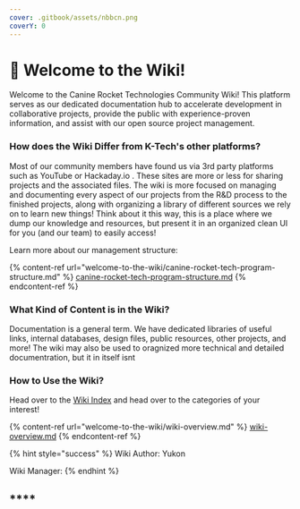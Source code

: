 ```yaml
---
cover: .gitbook/assets/nbbcn.png
coverY: 0
---
```


# 🐺 Welcome to the Wiki!

Welcome to the Canine Rocket Technologies Community Wiki! This platform serves as our dedicated documentation hub to accelerate development in collaborative projects, provide the public with experience-proven information, and assist with our open source project management.&#x20;



### How does the Wiki Differ from K-Tech's other platforms?

Most of our community members have found us via 3rd party platforms such as YouTube or Hackaday.io . These sites are more or less for sharing projects and the associated files. The wiki is more focused on managing and documenting every aspect of our projects from the R\&D process to the finished projects, along with organizing a library of different sources we rely on to learn new things! Think about it this way, this is a place where we dump our knowledge and resources, but present it in an organized clean UI for you (and our team) to easily access!&#x20;

Learn more about our management structure:

{% content-ref url="welcome-to-the-wiki/canine-rocket-tech-program-structure.md" %}
[canine-rocket-tech-program-structure.md](welcome-to-the-wiki/canine-rocket-tech-program-structure.md)
{% endcontent-ref %}

###

### What Kind of Content is in the Wiki?

Documentation is a general term. We have dedicated libraries of useful links, internal databases, design files, public resources, other projects, and more! The wiki may also be used to oragnized more technical and detailed documentration, but it in itself isnt&#x20;



### How to Use the Wiki?

Head over to the [Wiki Index](welcome-to-the-wiki/wiki-overview.md) and head over to the categories of your interest!



{% content-ref url="welcome-to-the-wiki/wiki-overview.md" %}
[wiki-overview.md](welcome-to-the-wiki/wiki-overview.md)
{% endcontent-ref %}





{% hint style="success" %}
Wiki Author: Yukon

Wiki Manager:
{% endhint %}

## ****
